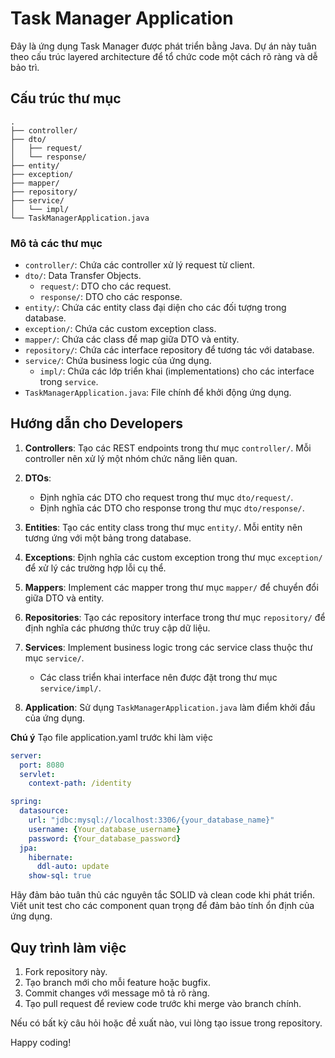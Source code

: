 # Task Manager Application

Đây là ứng dụng Task Manager được phát triển bằng Java. Dự án này tuân theo cấu trúc layered architecture để tổ chức code một cách rõ ràng và dễ bảo trì.

## Cấu trúc thư mục

```
.
├── controller/
├── dto/
│   ├── request/
│   └── response/
├── entity/
├── exception/
├── mapper/
├── repository/
├── service/
│   └── impl/ 
└── TaskManagerApplication.java
```

### Mô tả các thư mục

- `controller/`: Chứa các controller xử lý request từ client.
- `dto/`: Data Transfer Objects.
  - `request/`: DTO cho các request.
  - `response/`: DTO cho các response.
- `entity/`: Chứa các entity class đại diện cho các đối tượng trong database.
- `exception/`: Chứa các custom exception class.
- `mapper/`: Chứa các class để map giữa DTO và entity.
- `repository/`: Chứa các interface repository để tương tác với database.
- `service/`: Chứa business logic của ứng dụng.
  - `impl/`: Chứa các lớp triển khai (implementations) cho các interface trong `service`.
- `TaskManagerApplication.java`: File chính để khởi động ứng dụng.

## Hướng dẫn cho Developers

1. **Controllers**: Tạo các REST endpoints trong thư mục `controller/`. Mỗi controller nên xử lý một nhóm chức năng liên quan.

2. **DTOs**: 
   - Định nghĩa các DTO cho request trong thư mục `dto/request/`.
   - Định nghĩa các DTO cho response trong thư mục `dto/response/`.

3. **Entities**: Tạo các entity class trong thư mục `entity/`. Mỗi entity nên tương ứng với một bảng trong database.

4. **Exceptions**: Định nghĩa các custom exception trong thư mục `exception/` để xử lý các trường hợp lỗi cụ thể.

5. **Mappers**: Implement các mapper trong thư mục `mapper/` để chuyển đổi giữa DTO và entity.

6. **Repositories**: Tạo các repository interface trong thư mục `repository/` để định nghĩa các phương thức truy cập dữ liệu.

7. **Services**: Implement business logic trong các service class thuộc thư mục `service/`.
    - Các class triển khai interface nên được đặt trong thư mục `service/impl/`.

8. **Application**: Sử dụng `TaskManagerApplication.java` làm điểm khởi đầu của ứng dụng.

**Chú ý**
Tạo file application.yaml trước khi làm việc
```yaml
server:
  port: 8080
  servlet:
    context-path: /identity

spring:
  datasource:
    url: "jdbc:mysql://localhost:3306/{your_database_name}"
    username: {Your_database_username}
    password: {Your_database_password}
  jpa:
    hibernate:
      ddl-auto: update
    show-sql: true
```

Hãy đảm bảo tuân thủ các nguyên tắc SOLID và clean code khi phát triển. Viết unit test cho các component quan trọng để đảm bảo tính ổn định của ứng dụng.

## Quy trình làm việc

1. Fork repository này.
2. Tạo branch mới cho mỗi feature hoặc bugfix.
3. Commit changes với message mô tả rõ ràng.
4. Tạo pull request để review code trước khi merge vào branch chính.

Nếu có bất kỳ câu hỏi hoặc đề xuất nào, vui lòng tạo issue trong repository.

Happy coding!

